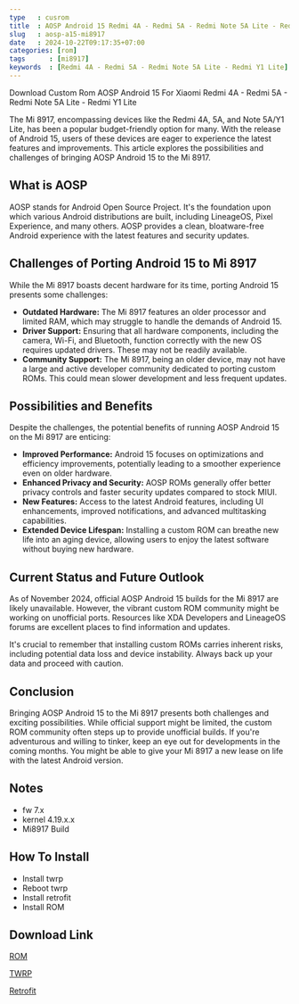 ```yaml
---
type   : cusrom
title  : AOSP Android 15 Redmi 4A - Redmi 5A - Redmi Note 5A Lite - Redmi Y1 Lite
slug   : aosp-a15-mi8917
date   : 2024-10-22T09:17:35+07:00
categories: [rom]
tags      : [mi8917]
keywords  : [Redmi 4A - Redmi 5A - Redmi Note 5A Lite - Redmi Y1 Lite]
---
```


Download Custom Rom AOSP Android 15 For Xiaomi  Redmi 4A - Redmi 5A - Redmi Note 5A Lite - Redmi Y1 Lite


The Mi 8917, encompassing devices like the Redmi 4A, 5A, and Note 5A/Y1 Lite, has been a popular budget-friendly option for many. With the release of Android 15, users of these devices are eager to experience the latest features and improvements. This article explores the possibilities and challenges of bringing AOSP Android 15 to the Mi 8917.

## What is AOSP

AOSP stands for Android Open Source Project. It's the foundation upon which various Android distributions are built, including LineageOS, Pixel Experience, and many others. AOSP provides a clean, bloatware-free Android experience with the latest features and security updates.

## Challenges of Porting Android 15 to Mi 8917

While the Mi 8917 boasts decent hardware for its time, porting Android 15 presents some challenges:

* **Outdated Hardware:** The Mi 8917 features an older processor and limited RAM, which may struggle to handle the demands of Android 15.
* **Driver Support:**  Ensuring that all hardware components, including the camera, Wi-Fi, and Bluetooth, function correctly with the new OS requires updated drivers. These may not be readily available.
* **Community Support:** The Mi 8917, being an older device, may not have a large and active developer community dedicated to porting custom ROMs. This could mean slower development and less frequent updates.

## Possibilities and Benefits

Despite the challenges, the potential benefits of running AOSP Android 15 on the Mi 8917 are enticing:

* **Improved Performance:** Android 15 focuses on optimizations and efficiency improvements, potentially leading to a smoother experience even on older hardware.
* **Enhanced Privacy and Security:**  AOSP ROMs generally offer better privacy controls and faster security updates compared to stock MIUI.
* **New Features:** Access to the latest Android features, including UI enhancements, improved notifications, and advanced multitasking capabilities.
* **Extended Device Lifespan:**  Installing a custom ROM can breathe new life into an aging device, allowing users to enjoy the latest software without buying new hardware.

## Current Status and Future Outlook

As of November 2024, official AOSP Android 15 builds for the Mi 8917 are likely unavailable. However, the vibrant custom ROM community might be working on unofficial ports. Resources like XDA Developers and LineageOS forums are excellent places to find information and updates.

It's crucial to remember that installing custom ROMs carries inherent risks, including potential data loss and device instability. Always back up your data and proceed with caution.

## Conclusion

Bringing AOSP Android 15 to the Mi 8917 presents both challenges and exciting possibilities. While official support might be limited, the custom ROM community often steps up to provide unofficial builds. If you're adventurous and willing to tinker, keep an eye out for developments in the coming months. You might be able to give your Mi 8917 a new lease on life with the latest Android version.


## Notes
- fw 7.x
- kernel 4.19.x.x
- Mi8917 Build

## How To Install
- Install twrp 
- Reboot twrp
- Install retrofit
- Install ROM

## Download Link
[ROM](https://t.me/wahyu6070files/1092)

[TWRP](https://t.me/wahyu6070files/1093)

[Retrofit](https://t.me/wahyu6070files/1094)
